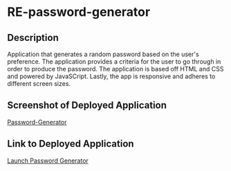 # RE-password-generator

## Description
Application that generates a random password based on the user's preference. The application provides a criteria for the user to go through in order to produce the password. The application is based off HTML and CSS and powered by JavaSCript. Lastly, the app is responsive and adheres to different screen sizes.

## Screenshot of Deployed Application
[Password-Generator](/images/Capture.PNG)

## Link to Deployed Application
[Launch Password Generator](https://richie-escobedo.github.io/RE-password-generator/) 
